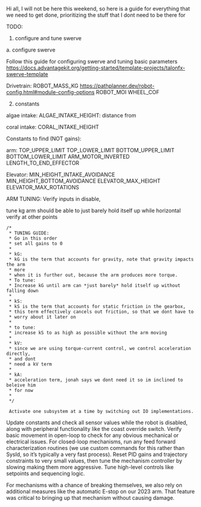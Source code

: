 Hi all, I will not be here this weekend, so here is a guide for everything
that we need to get done, prioritizing the stuff that I dont need to be there for

TODO:
1. configure and tune swerve


a. configure swerve

Follow this guide for configuring swerve and tuning basic parameters
https://docs.advantagekit.org/getting-started/template-projects/talonfx-swerve-template



Drivetrain:
ROBOT_MASS_KG
https://pathplanner.dev/robot-config.html#module-config-options
ROBOT_MOI
WHEEL_COF




2. constants

algae intake:
ALGAE_INTAKE_HEIGHT: distance from

coral intake:
CORAL_INTAKE_HEIGHT



Constants to find (NOT gains):




arm:
TOP_UPPER_LIMIT
TOP_LOWER_LIMIT
BOTTOM_UPPER_LIMIT
BOTTOM_LOWER_LIMIT
ARM_MOTOR_INVERTED
LENGTH_TO_END_EFFECTOR

Elevator:
MIN_HEIGHT_INTAKE_AVOIDANCE
MIN_HEIGHT_BOTTOM_AVOIDANCE
ELEVATOR_MAX_HEIGHT
ELEVATOR_MAX_ROTATIONS


ARM TUNING:
Verify inputs in disable,

tune kg
arm should be able to just barely hold itself up while horizontal
verify at other points


    /*
     * TUNING GUIDE:
     * Go in this order
     * set all gains to 0
     *
     * kG:
     * kG is the term that accounts for gravity, note that gravity impacts the arm
     * more
     * when it is further out, because the arm produces more torque.
     * To tune:
     * Increase kG until arm can *just barely* hold itself up without falling down
     *
     * kS:
     * kS is the term that accounts for static friction in the gearbox,
     * this term effectively cancels out friction, so that we dont have to
     * worry about it later on
     *
     * to tune:
     * increase kS to as high as possible without the arm moving
     *
     * kV:
     * since we are using torque-current control, we control acceleration directly,
     * and dont
     * need a kV term
     *
     * kA:
     * acceleration term, jonah says we dont need it so im inclined to beleive him
     * for now
     *
     */

     Activate one subsystem at a time by switching out IO implementations.
Update constants and check all sensor values while the robot is disabled, along with peripheral functionality like the coast override switch.
Verify basic movement in open-loop to check for any obvious mechanical or electrical issues.
For closed-loop mechanisms, run any feed forward characterization routines (we use custom commands for this rather than SysId, so it’s typically a very fast process).
Reset PID gains and trajectory constraints to very small values, then tune the mechanism controller by slowing making them more aggressive.
Tune high-level controls like setpoints and sequencing logic.


For mechanisms with a chance of breaking themselves, we also rely on additional measures like the automatic E-stop on our 2023 arm. That feature was critical to bringing up that mechanism without causing damage.
